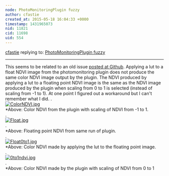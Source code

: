 ```yaml
---
node: PhotoMonitoringPlugin fuzzy
author: cfastie
created_at: 2015-05-18 16:04:33 +0000
timestamp: 1431965073
nid: 11821
cid: 11698
uid: 554
---
```




[cfastie](../profile/cfastie) replying to: [PhotoMonitoringPlugin fuzzy](../notes/gpenzo/05-16-2015/photomonitoringplugin-fuzzy)

----
This seems to be related to an old issue [posted at Github](https://github.com/nedhorning/PhotoMonitoringPlugin/issues/5). Applying a lut to a float NDVI image from the photomonitoring plugin does not produce the same color NDVI image output by the plugin. The NDVI produced by applying a lut to a floating point NDVI image is the same as the NDVI image produced by the plugin when scaling from 0 to 1 is selected (instead of scaling from -1 to 1). At one point I figured out a workaround but I can't remember what I did.
.  
[![ColorNDVI.jpg](https://i.publiclab.org/system/images/photos/000/009/912/medium/ColorNDVI.jpg)](https://i.publiclab.org/system/images/photos/000/009/912/original/ColorNDVI.jpg)  
*Above: Color NDVI from the plugin with scaling of NDVI from -1 to 1.  
.  
[![Float.jpg](https://i.publiclab.org/system/images/photos/000/009/913/medium/Float.jpg)](https://i.publiclab.org/system/images/photos/000/009/913/original/Float.jpg)   
.  
*Above: Floating point NDVI from same run of plugin.  
.   
[![Float0to1.jpg](https://i.publiclab.org/system/images/photos/000/009/914/medium/Float0to1.jpg)](https://i.publiclab.org/system/images/photos/000/009/914/original/Float0to1.jpg)   
*Above: Color NDVI made by applying the lut to the floating point image.   
.   
[![0to1ndvi.jpg](https://i.publiclab.org/system/images/photos/000/009/915/medium/0to1ndvi.jpg)](https://i.publiclab.org/system/images/photos/000/009/915/original/0to1ndvi.jpg)   
.  
*Above: Color NDVI made by the plugin with scaling of NDVI from 0 to 1  





